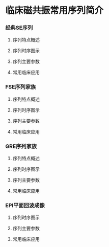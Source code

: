 # 临床磁共振常用序列简介

### 经典SE序列

1. 序列特点概述

2. 序列时序图示

3. 序列主要参数

4. 常用临床应用

### FSE序列家族

1. 序列特点概述

2. 序列时序图示

3. 序列主要参数

4. 常用临床应用

### GRE序列家族

1. 序列特点概述

2. 序列时序图示

3. 序列主要参数

4. 常用临床应用

### EPI平面回波成像

1. 序列时序图示

2. 序列主要参数

3. 常用临床应用


